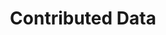 ---
financial_year: 2015-16
slug: contributed-data
layout: contributed-data
years:
- [2015-16, /2015-16/contributed-data, active]
- [2016-17, /2016-17/contributed-data, link]
- [2017-18, /2017-18/contributed-data, link]
active: contributed-data
title: Contributed Data
nested: false
---